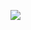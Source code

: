 [![](https://img.shields.io/github/workflow/status/errorx666/svg-preview/gh-pages)](https://github.com/errorx666/svg-preview/actions)

